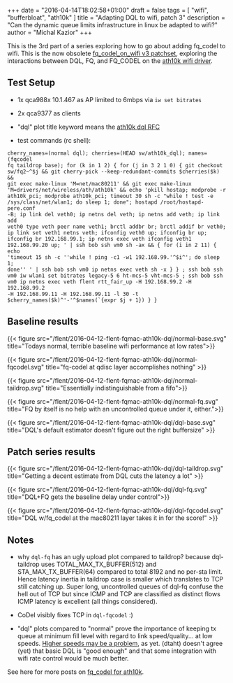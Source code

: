 +++
date = "2016-04-14T18:02:58+01:00"
draft = false
tags = [ "wifi", "bufferbloat", "ath10k" ]
title = "Adapting DQL to wifi, patch 3"
description = "Can the dynamic queue limits infrastructure in linux be adapted to wifi?"
author = "Michal Kazior"
+++

This is the 3rd part of a series exploring how to go about adding
fq_codel to wifi. This is the now obsolete
[fq_codel_on_wifi v3 patchset](https://lists.bufferbloat.net/pipermail/codel/2016-April/002165.html),
exploring the interactions between DQL, FQ, and FQ_CODEL on the
[ath10k wifi driver](/tags/ath10k).

## Test Setup

- 1x qca988x 10.1.467 as AP limited to 6mbps via `iw set bitrates`
- 2x qca9377 as clients
- "dql" plot title keyword means the
  [ath10k dql RFC](http://lists.infradead.org/pipermail/ath10k/2016-March/007143.html)

- test commands (rc shell):

```
cherry_names=(normal dql); cherries=(HEAD sw/ath10k_dql); names=(fqcodel
fq taildrop base); for (k in 1 2) { for (j in 3 2 1 0) { git checkout
sw/fq2~^$j && git cherry-pick --keep-redundant-commits $cherries($k) &&
git exec make-linux 'M=net/mac80211' && git exec make-linux
'M=drivers/net/wireless/ath/ath10k' && echo 'pkill hostap; modprobe -r
ath10k_pci; modprobe ath10k_pci; timeout 30 sh -c "while ! test -e
/sys/class/net/wlan1; do sleep 1; done"; hostapd /root/hostapd-pere.conf
-B; ip link del veth0; ip netns del veth; ip netns add veth; ip link add
veth0 type veth peer name veth1; brctl addbr br; brctl addif br veth0;
ip link set veth1 netns veth; ifconfig veth0 up; ifconfig br up;
ifconfig br 192.168.99.1; ip netns exec veth ifconfig veth1
192.168.99.20 up; ' | ssh bob ssh vm0 sh -ax && { for (i in 2 11) { echo
'timeout 15 sh -c ''while ! ping -c1 -w1 192.168.99.'^$i^'; do sleep 1;
done'' ' | ssh bob ssh vm0 ip netns exec veth sh -x } } ; ssh bob ssh
vm0 iw wlan1 set bitrates legacy-5 6 ht-mcs-5 vht-mcs-5 ; ssh bob ssh
vm0 ip netns exec veth flent rtt_fair_up -H 192.168.99.2 -H 192.168.99.2
-H 192.168.99.11 -H 192.168.99.11 -l 30 -t
$cherry_names($k)^'-'^$names(`{expr $j + 1}) } }
```

## Baseline results

{{< figure src="/flent/2016-04-12-flent-fqmac-ath10k-dql/normal-base.svg" title="Todays normal, terrible baseline wifi performance at low rates">}}

{{< figure src="/flent/2016-04-12-flent-fqmac-ath10k-dql/normal-fqcodel.svg" title="fq-codel at qdisc layer accomplishes nothing" >}}

{{< figure src="/flent/2016-04-12-flent-fqmac-ath10k-dql/normal-taildrop.svg" title="Essentially indistinguishable from a fifo">}}

{{< figure src="/flent/2016-04-12-flent-fqmac-ath10k-dql/normal-fq.svg" title="FQ by itself is no help with an uncontrolled queue under it, either.">}}

{{< figure src="/flent/2016-04-12-flent-fqmac-ath10k-dql/dql-base.svg" title="DQL's default estimator doesn't figure out the right buffersize" >}}

## Patch series results

{{< figure src="/flent/2016-04-12-flent-fqmac-ath10k-dql/dql-taildrop.svg" title="Getting a decent estimate from DQL cuts the latency a lot" >}}

{{< figure src="/flent/2016-04-12-flent-fqmac-ath10k-dql/dql-fq.svg" title="DQL+FQ gets the baseline delay under control">}}

{{< figure src="/flent/2016-04-12-flent-fqmac-ath10k-dql/dql-fqcodel.svg" title="DQL w/fq_codel at the mac80211 layer takes it in for the score!" >}}

## Notes

- why `dql-fq` has an ugly upload plot compared to taildrop? because
  dql-taildrop uses TOTAL_MAX_TX_BUFFER(512) and STA_MAX_TX_BUFFER(64)
  compared to total 8192 and no per-sta limit. Hence latency inertia in
  taildrop case is smaller which translates to TCP still catching up.
  Super long, uncontrolled queues of dql-fq confuse the hell out of TCP
  but since ICMP and TCP are classified as distinct flows ICMP latency
  is excellent (all things considered).

- CoDel visibly fixes TCP in `dql-fqcodel` :)

- "dql" plots compared to "normal" prove the importance of keeping tx
  queue at minimum fill level with regard to link speed/quality...
  at low speeds. [Higher speeds may be a problem](/post/dql_on_wifi), as yet.
  (dtaht) doesn't agree (yet) that basic DQL is "good enough" and that some
  integration with wifi rate control would be much better.

See here for more posts on [fq_codel for ath10k](/tags/ath10k/).
